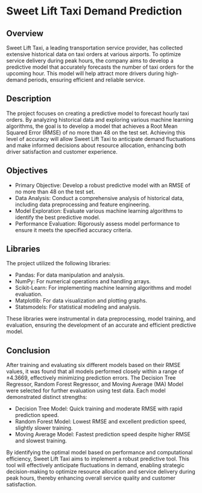 # Sweet Lift Taxi Demand Prediction

## Overview
Sweet Lift Taxi, a leading transportation service provider, has collected extensive historical data on taxi orders at various airports. To optimize service delivery during peak hours, the company aims to develop a predictive model that accurately forecasts the number of taxi orders for the upcoming hour. This model will help attract more drivers during high-demand periods, ensuring efficient and reliable service.

## Description
The project focuses on creating a predictive model to forecast hourly taxi orders. By analyzing historical data and exploring various machine learning algorithms, the goal is to develop a model that achieves a Root Mean Squared Error (RMSE) of no more than 48 on the test set. Achieving this level of accuracy will allow Sweet Lift Taxi to anticipate demand fluctuations and make informed decisions about resource allocation, enhancing both driver satisfaction and customer experience.

## Objectives
- Primary Objective: Develop a robust predictive model with an RMSE of no more than 48 on the test set.
- Data Analysis: Conduct a comprehensive analysis of historical data, including data preprocessing and feature engineering.
- Model Exploration: Evaluate various machine learning algorithms to identify the best predictive model.
- Performance Evaluation: Rigorously assess model performance to ensure it meets the specified accuracy criteria.

## Libraries
The project utilized the following libraries:
- Pandas: For data manipulation and analysis.
- NumPy: For numerical operations and handling arrays.
- Scikit-Learn: For implementing machine learning algorithms and model evaluation.
- Matplotlib: For data visualization and plotting graphs.
- Statsmodels: For statistical modeling and analysis.

These libraries were instrumental in data preprocessing, model training, and evaluation, ensuring the development of an accurate and efficient predictive model.

## Conclusion
After training and evaluating six different models based on their RMSE values, it was found that all models performed closely within a range of ±4.3669, effectively minimizing prediction errors. The Decision Tree Regressor, Random Forest Regressor, and Moving Average (MA) Model were selected for further evaluation using test data. Each model demonstrated distinct strengths:

- Decision Tree Model: Quick training and moderate RMSE with rapid prediction speed.
- Random Forest Model: Lowest RMSE and excellent prediction speed, slightly slower training.
- Moving Average Model: Fastest prediction speed despite higher RMSE and slowest training.

By identifying the optimal model based on performance and computational efficiency, Sweet Lift Taxi aims to implement a robust predictive tool. This tool will effectively anticipate fluctuations in demand, enabling strategic decision-making to optimize resource allocation and service delivery during peak hours, thereby enhancing overall service quality and customer satisfaction.
